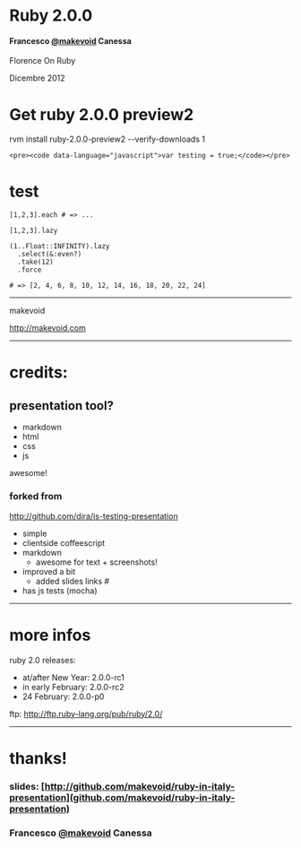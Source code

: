 # Ruby 2.0.0

#### Francesco [@makevoid](http://makevoid.com) Canessa

Florence On Ruby

Dicembre 2012

# Get ruby 2.0.0 preview2 

rvm install ruby-2.0.0-preview2 --verify-downloads 1

    <pre><code data-language="javascript">var testing = true;</code></pre>


# test


    [1,2,3].each # => ...

    [1,2,3].lazy

    (1..Float::INFINITY).lazy
      .select(&:even?)
      .take(12)
      .force

    # => [2, 4, 6, 8, 10, 12, 14, 16, 18, 20, 22, 24]



---

makevoid

http://makevoid.com

---

# credits:

## presentation tool?

- markdown 
- html 
- css 
- js

awesome!

### forked from

<http://github.com/dira/js-testing-presentation>

- simple
- clientside coffeescript
- markdown
  - awesome for text + screenshots!
- improved a bit
  - added slides links #
- has js tests (mocha)

----

# more infos

ruby 2.0 releases:

- at/after New Year: 2.0.0-rc1
- in early February: 2.0.0-rc2
- 24 February: 2.0.0-p0

ftp: http://ftp.ruby-lang.org/pub/ruby/2.0/


---


# thanks!



### slides: [http://github.com/makevoid/ruby-in-italy-presentation](github.com/makevoid/ruby-in-italy-presentation)

  
### Francesco  [@makevoid](http://makevoid.com) Canessa